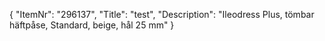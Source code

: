 {
  "ItemNr": "296137",
  "Title": "test",
  "Description": "Ileodress Plus, tömbar häftpåse, Standard, beige, hål 25 mm"
}